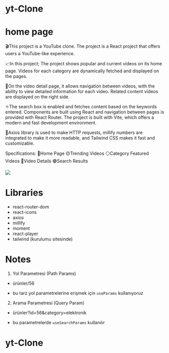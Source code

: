 # yt-Clone

<h1>home page</h1>

🎬This project is a YouTube clone. The project is a React project that offers users a YouTube-like experience. 

📈In this project;
The project shows popular and current videos on its home page. Videos for each category are dynamically fetched and displayed on the pages. 

🎥On the video detail page, it allows navigation between videos, with the ability to view detailed information for each video. Related content videos are displayed on the right side. 

⚛️The search box is enabled and fetches content based on the keywords entered. Components are built using React and navigation between pages is provided with React Router. The project is built with Vite, which offers a modern and fast development environment. 

🎫Axios library is used to make HTTP requests, millify numbers are integrated to make it more readable, and Tailwind CSS makes it fast and customizable.

Specifications:
🔵Home Page
🟡Trending Videos
⚪Category Featured Videos 
🔴Video Details
🟢Search Results




<img src="./public/yt-Clone.gif"/>


# Libraries
- react-router-dom
- react-icons
- axios
- millify
- moment
- react-player
- tailwind (kurulumu sitesinde)





# Notes
1. Yol Parametresi (Path Params)

- ürünler/56

* bu tarz yol parametrelerine erişmek için `useParams` kullanıyoruz

2. Arama Parametresi (Query Param)

- ürünler?id=56&category=elektronik

* bu parametrelerde `useSearchParams` kullanılır 
# yt-Clone
